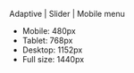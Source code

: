 Adaptive | Slider | Mobile menu
<ul>
  <li>Mobile: 480px </li>
  <li>Tablet: 768px</li>
  <li>Desktop: 1152px</li>
  <li>Full size: 1440px</li>
</ul>



